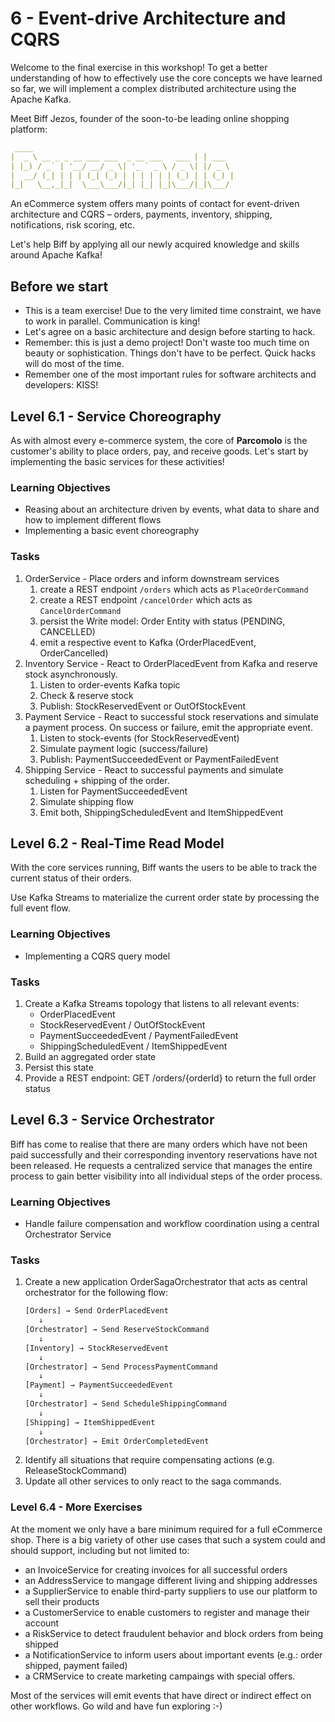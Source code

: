 # 6 - Event-drive Architecture and CQRS

Welcome to the final exercise in this workshop! To get a better understanding of
how to effectively use the core concepts we have learned so far, we will implement
a complex distributed architecture using the Apache Kafka.

Meet Biff Jezos, founder of the soon-to-be leading online shopping platform:
```yaml
 ____                                     
|  _ \ __ _ _ __ ___ ___  _ __ ___   ___ | | ___
| |_) / _` | '__/ __/ _ \| '_ ` _ \ / _ \| |/ _ \
|  __/ (_| | | | (_| (_) | | | | | | (_) | | (_) |
|_|   \__,_|_|  \___\___/|_| |_| |_|\___/|_|\___/
```

An eCommerce system offers many points of contact for event-driven architecture and
CQRS – orders, payments, inventory, shipping, notifications, risk scoring, etc.

Let's help Biff by applying all our newly acquired knowledge and skills around
Apache Kafka!


## Before we start

- This is a team exercise! Due to the very limited time constraint, we have to
work in parallel. Communication is king!
- Let's agree on a basic architecture and design before starting to hack.
- Remember: this is just a demo project! Don't waste too much time on beauty or
sophistication. Things don't have to be perfect. Quick hacks will do most of the
time.
- Remember one of the most important rules for software architects and developers: KISS!


## Level 6.1 - Service Choreography

As with almost every e-commerce system, the core of **Parcomolo** is the customer's
ability to place orders, pay, and receive goods. Let's start by
implementing the basic services for these activities!

### Learning Objectives
- Reasing about an architecture driven by events, what data to share and how to implement
different flows
- Implementing a basic event choreography

### Tasks
1. OrderService - Place orders and inform downstream services
   1. create a REST endpoint `/orders` which acts as `PlaceOrderCommand`
   2. create a REST endpoint `/cancelOrder` which acts as `CancelOrderCommand`
   3. persist the Write model: Order Entity with status (PENDING, CANCELLED)
   4. emit a respective event to Kafka (OrderPlacedEvent, OrderCancelled)
2. Inventory Service - React to OrderPlacedEvent from Kafka and reserve stock asynchronously.
   1. Listen to order-events Kafka topic
   2. Check & reserve stock
   3. Publish: StockReservedEvent or OutOfStockEvent
3. Payment Service - React to successful stock reservations and simulate a payment process. On success or failure, emit the appropriate event.
   1. Listen to stock-events (for StockReservedEvent)
   2. Simulate payment logic (success/failure)
   3. Publish: PaymentSucceededEvent or PaymentFailedEvent
4. Shipping Service - React to successful payments and simulate scheduling + shipping of the order.
   1. Listen for PaymentSucceededEvent
   2. Simulate shipping flow
   3. Emit both, ShippingScheduledEvent and ItemShippedEvent


## Level 6.2 - Real-Time Read Model

With the core services running, Biff wants the users to be able to track the current status of their orders.

Use Kafka Streams to materialize the current order state by processing the full event flow.

### Learning Objectives
- Implementing a CQRS query model

### Tasks

1. Create a Kafka Streams topology that listens to all relevant events:
   - OrderPlacedEvent
   - StockReservedEvent / OutOfStockEvent
   - PaymentSucceededEvent / PaymentFailedEvent
   - ShippingScheduledEvent / ItemShippedEvent
2. Build an aggregated order state
3. Persist this state
4. Provide a REST endpoint: GET /orders/{orderId} to return the full order status


## Level 6.3 - Service Orchestrator

Biff has come to realise that there are many orders which have not been paid
successfully and their corresponding inventory reservations have not been
released. He requests a centralized service that manages the entire process
to gain better visibility into all individual steps of the order process.

### Learning Objectives
- Handle failure compensation and workflow coordination using a central Orchestrator Service

### Tasks
1. Create a new application OrderSagaOrchestrator that acts as central orchestrator for the
following flow:
   ```bash
   [Orders] → Send OrderPlacedEvent
      ↓
   [Orchestrator] → Send ReserveStockCommand
      ↓
   [Inventory] → StockReservedEvent
      ↓
   [Orchestrator] → Send ProcessPaymentCommand
      ↓
   [Payment] → PaymentSucceededEvent
      ↓
   [Orchestrator] → Send ScheduleShippingCommand
      ↓
   [Shipping] → ItemShippedEvent
      ↓
   [Orchestrator] → Emit OrderCompletedEvent
   ```
2. Identify all situations that require compensating actions (e.g. ReleaseStockCommand)
3. Update all other services to only react to the saga commands.


### Level 6.4 - More Exercises

At the moment we only have a bare minimum required for a full eCommerce shop.
There is a big variety of other use cases that such a system could and should support,
including but not limited to:

- an InvoiceService for creating invoices for all successful orders
- an AddressService to mangage different living and shipping addresses
- a SupplierService to enable third-party suppliers to use our platform to sell their products
- a CustomerService to enable customers to register and manage their account
- a RiskService to detect fraudulent behavior and block orders from being shipped
- a NotificationService to inform users about important events (e.g.: order shipped, payment failed)
- a CRMService to create marketing campaings with special offers.

Most of the services will emit events that have direct or indirect effect on other workflows.
Go wild and have fun exploring :-)
